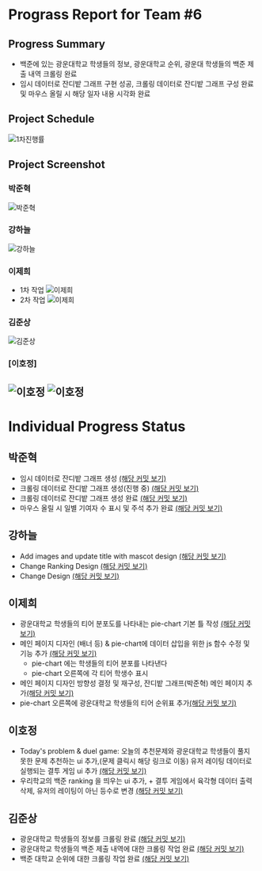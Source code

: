 # Prograss Report for Team #6
## Progress Summary
- 백준에 있는 광운대학교 학생들의 정보, 광운대학교 순위, 광운대 학생들의 백준 제출 내역 크롤링 완료
- 임시 데이터로 잔디밭 그래프 구현 성공, 크롤링 데이터로 잔디밭 그래프 구성 완료 및 마우스 올릴 시 해당 일자 내용 시각화 완료

## Project Schedule
<!-- 여기다가  빨간줄 그은 이미지 넣으면 됨-->
![1차진행률](./mdImage/1차진행률.png)

## Project Screenshot
### 박준혁
![박준혁](./mdImage/박준혁_progress.png)  
### 강하늘 
![강하늘](./mdImage/강하늘1차.png)  
### 이제희
- 1차 작업
![이제희](./mdImage/이제희_progressmd1차.png)   
- 2차 작업
![이제희](./mdImage/이제희_progressmd2차.png)   
### 김준상
![김준상](./mdImage/김준상_progress.png)
### [이호정]
![이호정](./mdImage/이호정_progress1_1.png)
![이호정](./mdImage/이호정_progress_1_2.png)
---
# Individual Progress Status
## 박준혁
- 임시 데이터로 잔디밭 그래프 생성 [(해당 커밋 보기)](https://github.com/sjml2002/oss_kwboj_6/commit/f88153c64e21ec6e016be71fc40844e30d571348)<br/>
- 크롤링 데이터로 잔디밭 그래프 생성(진행 중) [(해당 커밋 보기)](https://github.com/sjml2002/oss_kwboj_6/commit/2066b1b6f6652d42cda5b6316676b616a78fd33e)<br/>
- 크롤링 데이터로 잔디밭 그래프 생성 완료 [(해당 커밋 보기)](https://github.com/sjml2002/oss_kwboj_6/commit/781b37790e520febd1ebe64111d494dd58f481f2)<br/>
- 마우스 올릴 시 일별 기여자 수 표시 및 주석 추가 완료 [(해당 커밋 보기)](https://github.com/sjml2002/oss_kwboj_6/commit/4ad6773cdea4b6da66e5255d93048b92cf663a32)<br/>
## 강하늘
- Add images and update title with mascot design [(해당 커밋 보기)](https://github.com/sjml2002/oss_kwboj_6/commit/78b98c1add3c9226e22014d72fa188aa60d75b1b)<br/> 
- Change Ranking Design [(해당 커밋 보기)](https://github.com/sjml2002/oss_kwboj_6/commit/d85850c9f5f078140717682b2d37fab7f2b9864b)<br/>   
- Change Design [(해당 커밋 보기)](https://github.com/sjml2002/oss_kwboj_6/commit/7fe002701179663ff44faf8be9a26fcf6fe3ba95)<br/>
## 이제희
- 광운대학교 학생들의 티어 분포도를 나타내는 pie-chart 기본 틀 작성 [(해당 커밋 보기)](https://github.com/sjml2002/oss_kwboj_6/commit/46ba06613cfe9d24db815b329cab61d261753d36)<br/>
- 메인 페이지 디자인 (배너 등) & pie-chart에 데이터 삽입을 위한 js 함수 수정 및 기능 추가 [(해당 커밋 보기)](https://github.com/sjml2002/oss_kwboj_6/commit/362c205315553c4480432ac8ae78fc7fff4ee792)<br/>
  - pie-chart 에는 학생들의 티어 분포를 나타낸다
  - pie-chart 오른쪽에 각 티어 학생수 표시
- 메인 페이지 디자인 방향성 결정 및 재구성, 잔디밭 그래프(박준혁) 메인 페이지 추가[(해당 커밋 보기)](https://github.com/sjml2002/oss_kwboj_6/commit/3b9a0183e39ab187ddf68b00231b6cdf2c513f6f)
- pie-chart 오른쪽에 광운대학교 학생들의 티어 순위표 추가[(해당 커밋 보기)](https://github.com/sjml2002/oss_kwboj_6/commit/61d3b52f1367b4fd060cd061b6165129aa90fee4)<br/>
## 이호정
- Today's problem & duel game:
오늘의 추천문제와 광운대학교 학생들이 풀지 못한 문제 추천하는 ui 추가,(문제 클릭시 해당 링크로 이동)
유저 레이팅 데이터로 실행되는 결투 게임 ui 추가
[(해당 커밋 보기)](https://github.com/sjml2002/oss_kwboj_6/commit/189ab84ac28bd4a13b0e0ab9e59afd151af0033a)
- 우리학교의 백준 ranking 을 띄우는 ui 추가, + 결투 게임에서 육각형 데이터 출력 삭제, 유저의 레이팅이 아닌 등수로 변경
[(해당 커밋 보기)](https://github.com/sjml2002/oss_kwboj_6/commit/bef94314187ec8562f316fc3b7b477fb2807a331)
## 김준상
- 광운대학교 학생들의 정보를 크롤링 완료
[(해당 커밋 보기)](https://github.com/sjml2002/oss_kwboj_6/commit/9d1cf1e2503abe0a8d05e40ed1bb5a4f9973bf5e)
- 광운대학교 학생들의 백준 제출 내역에 대한 크롤링 작업 완료
[(해당 커밋 보기)](https://github.com/sjml2002/oss_kwboj_6/commit/093a1395ba73279da2a5e09b0271c2345a69950b)
- 백준 대학교 순위에 대한 크롤링 작업 완료
[(해당 커밋 보기)](https://github.com/sjml2002/oss_kwboj_6/commit/04d7a89139aded61bab9a7b40255a6b5aa700808)





